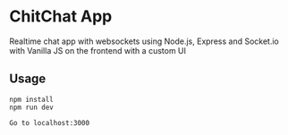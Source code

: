 # ChitChat App
Realtime chat app with websockets using Node.js, Express and Socket.io with Vanilla JS on the frontend with a custom UI
## Usage
```
npm install
npm run dev

Go to localhost:3000
